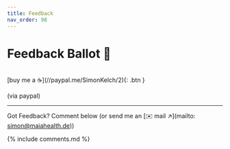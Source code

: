 ```yaml
---
title: Feedback
nav_order: 98
---
```

# Feedback Ballot 📮



<br>
<span class="fs-3">
[buy me a ☕️](//paypal.me/SimonKelch/2){: .btn }
</span>

(via paypal)

---
Got Feedback? Comment below (or send me an [✉️  mail ↗](mailto: simon@maiahealth.de))

{% include comments.md %}